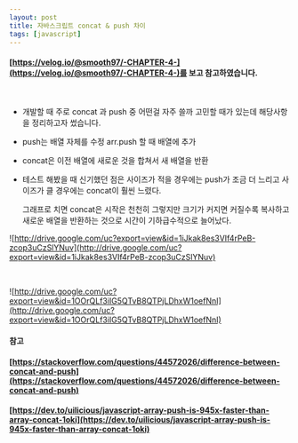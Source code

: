 ```yaml
---
layout: post
title: 자바스크립트 concat & push 차이
tags: [javascript]
---
```


#### [https://velog.io/@smooth97/-CHAPTER-4-](https://velog.io/@smooth97/-CHAPTER-4-)를 보고 참고하였습니다.
 
 <br />
  

 - 개발할 때 주로 concat 과 push 중 어떤걸 자주 쓸까 고민할 때가 있는데 해당사항을 정리하고자 썼습니다.

 - push는 배열 자체를 수정 arr.push 할 때 배열에 추가

 - concat은 이전 배열에 새로운 것을 합쳐서 새 배열을 반환

 - 테스트 해봤을 때 신기했던 점은 
   사이즈가 적을 경우에는 push가 조금 더 느리고 
   사이즈가 클 경우에는 concat이 훨씬 느렸다.

   그래프로 치면 concat은 시작은 천천히 그렇지만 크기가 커지면 커질수록 복사하고 새로운 배열을 반환하는 것으로 시간이 기하급수적으로 늘어났다.

 ![http://drive.google.com/uc?export=view&id=1iJkak8es3VIf4rPeB-zcop3uCzSlYNuv](http://drive.google.com/uc?export=view&id=1iJkak8es3VIf4rPeB-zcop3uCzSlYNuv)

 <br />

 ![http://drive.google.com/uc?export=view&id=1OOrQLf3iIG5QTvB8QTPjLDhxW1oefNnI](http://drive.google.com/uc?export=view&id=1OOrQLf3iIG5QTvB8QTPjLDhxW1oefNnI)

 
#### 참고

#### [https://stackoverflow.com/questions/44572026/difference-between-concat-and-push](https://stackoverflow.com/questions/44572026/difference-between-concat-and-push)
#### [https://dev.to/uilicious/javascript-array-push-is-945x-faster-than-array-concat-1oki](https://dev.to/uilicious/javascript-array-push-is-945x-faster-than-array-concat-1oki)